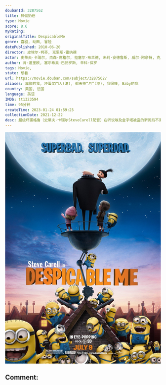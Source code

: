 ```yaml
---
doubanId: 3287562
title: 神偷奶爸
type: Movie
score: 8.6
myRating: 
originalTitle: DespicableMe
genre: 喜剧, 动画, 冒险
datePublished: 2010-06-20
director: 皮埃尔·柯芬, 克里斯·雷纳德
actor: 史蒂夫·卡瑞尔, 杰森·席格尔, 拉塞尔·布兰德, 朱莉·安德鲁斯, 威尔·阿奈特, 克里斯汀·韦格, 米兰达·卡斯格拉夫, 达纳·盖尔, 艾尔西·费舍尔, 皮埃尔·柯芬, 克里斯·雷纳德, 杰梅奈·克莱门特, 杰克·麦克布瑞尔, 丹尼·麦克布莱德, 敏迪·卡灵, 罗布·许贝尔, 肯·道里欧, 郑肯, 詹姆斯·凯森·李, 斯科特·门维尔, 霍利·多夫, 芦田爱菜, 欧阳娣娣, 凯蒂·丽, 查尔斯·布赖特
author: 肯·道里欧, 塞尔希奥·巴勃罗斯, 辛科·保罗
tags: Movie, 
state: 想看
url: https://movie.douban.com/subject/3287562/
aliases: 卑鄙的我, 坏蛋奖门人(港), 偷天换“月”(港), 我很贱, Baby的我
country: 美国, 法国
language: 英语
IMDb: tt1323594
time: 95分钟
createTime: 2023-01-24 01:59:25
collectionDate: 2021-12-22
desc: 超级坏蛋格鲁（史蒂夫·卡瑞尔SteveCarell配音）在听说埃及金字塔被盗的新闻后不满市面上新贼辈出，决定在纳法利欧博士（拉塞尔·布兰德RussellBrand配音）的帮助下建造火箭升空...
---
```


![image](assets/p792776858.jpg)

Comment: 
---

